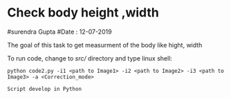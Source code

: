 # Check body height ,width

#surendra Gupta
#Date : 12-07-2019

The goal of this task to get measurment of the body like hight, width

To run code, change to *src/* directory and type linux shell:
```
python code2.py -i1 <path to Image1> -i2 <path to Image2> -i3 <path to Image3> -a <Correction_mode>

Script develop in Python

